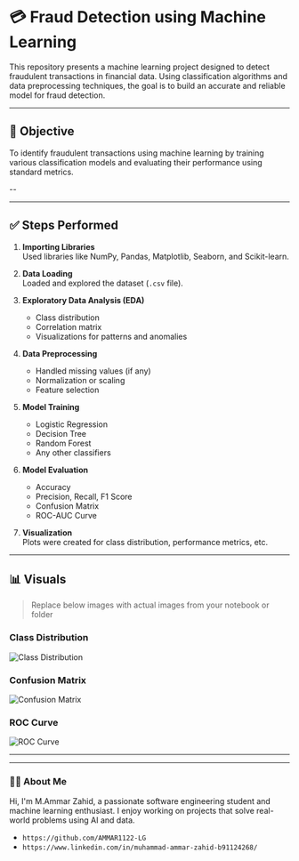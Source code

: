 # 💳 Fraud Detection using Machine Learning

This repository presents a machine learning project designed to detect fraudulent transactions in financial data. Using classification algorithms and data preprocessing techniques, the goal is to build an accurate and reliable model for fraud detection.

---

## 🧠 Objective

To identify fraudulent transactions using machine learning by training various classification models and evaluating their performance using standard metrics.

--


---

## ✅ Steps Performed

1. **Importing Libraries**  
   Used libraries like NumPy, Pandas, Matplotlib, Seaborn, and Scikit-learn.

2. **Data Loading**  
   Loaded and explored the dataset (`.csv` file).

3. **Exploratory Data Analysis (EDA)**  
   - Class distribution
   - Correlation matrix
   - Visualizations for patterns and anomalies

4. **Data Preprocessing**  
   - Handled missing values (if any)
   - Normalization or scaling
   - Feature selection

5. **Model Training**  
   - Logistic Regression
   - Decision Tree
   - Random Forest
   - Any other classifiers

6. **Model Evaluation**  
   - Accuracy
   - Precision, Recall, F1 Score
   - Confusion Matrix
   - ROC-AUC Curve

7. **Visualization**  
   Plots were created for class distribution, performance metrics, etc.

---

## 📊 Visuals

> Replace below images with actual images from your notebook or folder

### Class Distribution
![Class Distribution](https://via.placeholder.com/600x300.png?text=Class+Distribution+Plot)

### Confusion Matrix
![Confusion Matrix](https://via.placeholder.com/600x300.png?text=Confusion+Matrix)

### ROC Curve
![ROC Curve](https://via.placeholder.com/600x300.png?text=ROC+Curve)

---

---

### 🙋‍♂️ About Me

Hi, I'm M.Ammar Zahid, a passionate software engineering student and machine learning enthusiast. I enjoy working on projects that solve real-world problems using AI and data.

   - `https://github.com/AMMAR1122-LG`
   - `https://www.linkedin.com/in/muhammad-ammar-zahid-b91124268/`
  


